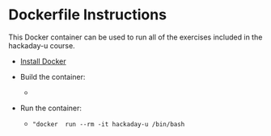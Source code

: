 # Dockerfile Instructions

This Docker container can be used to run all of the exercises included in the hackaday-u course.

* [Install Docker](https://docs.docker.com/get-docker/)

* Build the container:
    * ```build . -t hackaday-u

* Run the container:
    * ```"docker  run --rm -it hackaday-u /bin/bash``` 

